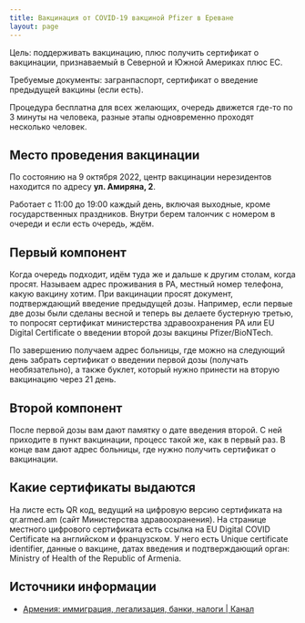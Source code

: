 ```yaml
---
title: Вакцинация от COVID-19 вакциной Pfizer в Ереване
layout: page
---
```


Цель: поддерживать вакцинацию, плюс получить сертификат о вакцинации, признаваемый в Северной и Южной Америках плюс ЕС.

Требуемые документы: загранпаспорт, сертификат о введение предыдущей вакцины (если есть).

Процедура бесплатна для всех желающих, очередь движется где-то по 3 минуты на человека, разные этапы одновременно
проходят несколько человек.

## Место проведения вакцинации

По состоянию на 9 октября 2022, центр вакцинации нерезидентов находится по адресу **ул. Амиряна, 2**.

Работает с 11:00 до 19:00 каждый день, включая выходные, кроме государственных праздников.
Внутри берем талончик с номером в очереди и если есть очередь, ждём.

## Первый компонент

Когда очередь подходит, идём туда же и дальше к другим столам, когда просят. Называем адрес проживания в РА,
местный номер телефона, какую вакцину хотим. При вакцинации просят документ, подтверждающий введение предыдущей дозы.
Например, если первые две дозы были сделаны весной и теперь вы делаете бустерную третью, то попросят сертификат
министерства здравоохранения РА или EU Digital Certificate о введении второй дозы вакцины Pfizer/BioNTech.

По завершению получаем адрес больницы, где можно на следующий день забрать сертификат о введении первой дозы (получать
необязательно), а также буклет, который нужно принести на вторую вакцинацию через 21 день.

## Второй компонент

После первой дозы вам дают памятку о дате введения второй. C ней приходите в пункт вакцинации, процесс такой же, как в
первый раз. В конце вам дают адрес больницы, где нужно получить сертификат о вакцинации.

## Какие сертификаты выдаются

На листе есть QR код, ведущий на цифровую версию сертификата на qr.armed.am (сайт Министерства здравоохранения).
На странице местного цифрового сертификата есть ссылка на EU Digital COVID Certificate на английском и французском.
У него есть Unique certificate identifier, данные о вакцине, датах введения и подтверждающий орган: Ministry of
Health of the Republic of Armenia.

## Источники информации

- [Армения: иммиграция, легализация, банки, налоги \| Канал](https://t.me/am_banking_and_residency)
